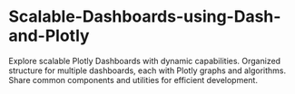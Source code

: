 # Scalable-Dashboards-using-Dash-and-Plotly
Explore scalable Plotly Dashboards with dynamic capabilities. Organized structure for multiple dashboards, each with Plotly graphs and algorithms. Share common components and utilities for efficient development.
